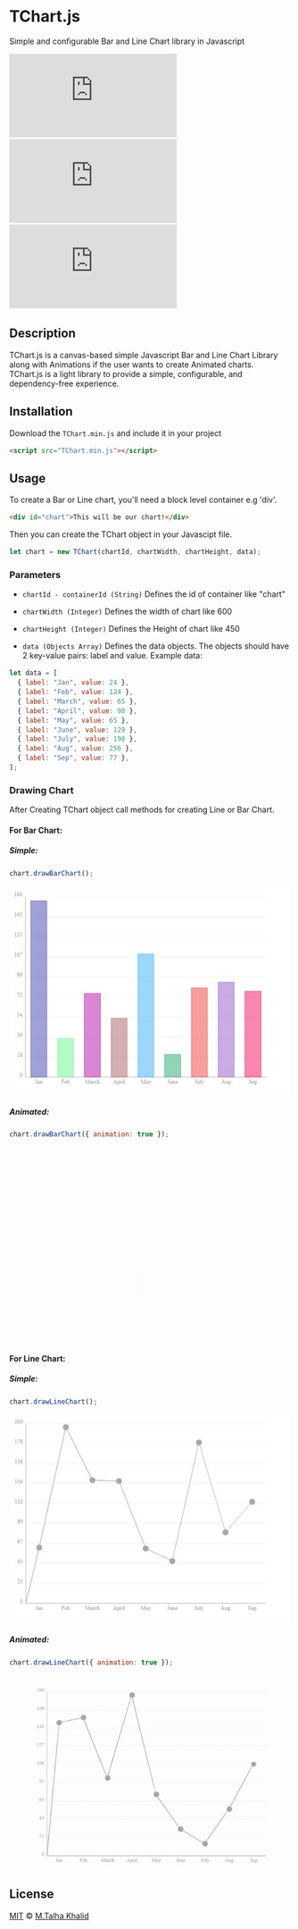 # TChart.js

Simple and configurable Bar and Line Chart library in Javascript

![GitHub](https://img.shields.io/github/license/talhakhalid-tech/TChart.js)
![GitHub last commit](https://img.shields.io/github/last-commit/talhakhalid-tech/TChart.js)
![GitHub code size in bytes](https://img.shields.io/github/languages/code-size/talhakhalid-tech/TChart.js)

## Description

TChart.js is a canvas-based simple Javascript Bar and Line Chart Library along with Animations if the user wants to create Animated charts.<br> TChart.js is a light library to provide a simple, configurable, and dependency-free experience.

## Installation

Download the `TChart.min.js` and include it in your project

```html
<script src="TChart.min.js"></script>
```

## Usage

To create a Bar or Line chart, you'll need a block level container e.g 'div'.

```html
<div id="chart">This will be our chart!</div>
```

Then you can create the TChart object in your Javascipt file.

```js
let chart = new TChart(chartId, chartWidth, chartHeight, data);
```

### Parameters

- `chartId - containerId (String)`
  Defines the id of container like "chart"

- `chartWidth (Integer)`
  Defines the width of chart like 600

- `chartHeight (Integer)`
  Defines the Height of chart like 450

- `data (Objects Array)`
  Defines the data objects. The objects should have 2 key-value pairs: label and value. Example data:

```js
let data = [
  { label: "Jan", value: 24 },
  { label: "Feb", value: 124 },
  { label: "March", value: 65 },
  { label: "April", value: 98 },
  { label: "May", value: 65 },
  { label: "June", value: 129 },
  { label: "July", value: 198 },
  { label: "Aug", value: 256 },
  { label: "Sep", value: 77 },
];
```

### Drawing Chart

After Creating TChart object call methods for creating Line or Bar Chart.

#### For Bar Chart:

##### Simple:

```js
chart.drawBarChart();
```

!["BarChart"](TChart-BarChart.JPG)

##### Animated:

```js
chart.drawBarChart({ animation: true });
```

!["BarChart-gif"](TCHART-BarChart-GIF.gif)

#### For Line Chart:

##### Simple:

```js
chart.drawLineChart();
```

!["Line"](TChart-LineChart.JPG)

##### Animated:

```js
chart.drawLineChart({ animation: true });
```

!["LineChart-gif"](TCHART-LineChart-GIF.gif)

## License

[MIT](LICENSE.md) © [M.Talha Khalid](https://github.com/talhakhalid-tech)
